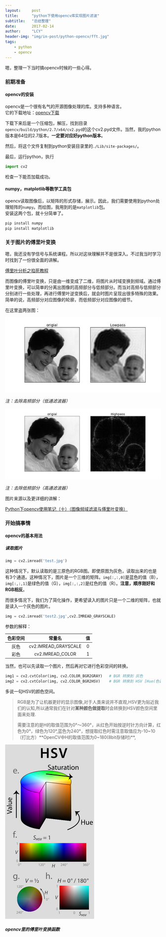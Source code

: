```yaml
---
layout:     post
title:      "python下使用opencv库实现图片滤波"
subtitle:   "总结整理"
date:       2017-02-14
author:     "LCY"
header-img: "img/in-post/python-opencv/fft.jpg"
tags:
    - python
    - opencv
---
```




嗯，整理一下当时搞opencv时候的一些心得。
### 前期准备

#### opencv的安装

opencv是一个很有名气的开源图像处理的库。支持多种语言。<br>
它的下载地址：[opencv下载](http://opencv.org/downloads.html)<br>

下载下来后是一个压缩包，解压，找到目录` opencv/build/python/2.7/x64/cv2.pyd`的这个cv2.pyd文件。当然，我的python版本是64位的2.7版本。**一定要对应好python版本**。<br>

然后，将这个文件复制到python安装目录里的`./Lib/site-packages/`。<br>

最后，运行python，执行

```python
import cv2
```

检查一下能否加载成功。

#### numpy，matplotlib等数学工具包

opencv读取图像后，以矩阵的形式存储，展示。因此，我们需要使用到python处理矩阵的`numpy`。而绘图，我用到的是`matplotlib`包。<br>
安装这两个包，就十分简单了。
```bash
pip install numpy
pip install matplotlib
```

### 关于图片的傅里叶变换

嗯，我还没有学信号与系统课程。所以对这块理解并不是很深入。不过我当时学习时找到了一份很全面的讲解。<br>

[傅里叶分析之掐死教程](https://zhuanlan.zhihu.com/p/19763358)

而图像的傅里叶变换，只是由一维变成了二维，将图片从时域变换到频域。通过傅里叶变换，可以简单的分离出图像的高频部分与低频部分。而当对高频与低频部分分别进行一些处理，再进行傅里叶逆变换后，就会时图片呈现出很多特殊的效果。简单的说，高频部分对应图像的轮廓，而低频部分对应图像的细节。<br>

在这里盗两张图：

![去除高频部分](/img/in-post/python-opencv/lowpass.jpg)

*注：去除高频部分（低通滤波器）*

![去除低频部分](/img/in-post/python-opencv/highpass.jpg)

*注：去除低频部分（高通滤波器）*

图片来源以及更详细的讲解：

[Python下opencv使用笔记（十）（图像频域滤波与傅里叶变换）](http://blog.csdn.net/on2way/article/details/46981825)



### 开始搞事情

#### opencv的基本用法

##### 读取图片

```python
img = cv2.imread('test.jpg')
```

这种情况下，默认读取的是三原色的RGB图。即使原图为灰色，读取出来的也是有3个通道。这种情况下，图片是一个三维的矩阵。`img[:,:,0]`是蓝色的值（B），`img[:,:,1]`是绿色的值（G），`img[:,:,2]`是红色的值（R）。**注意，顺序刚好和RGB相反**。

而很多情况下，我们为了简化操作，更希望读入的图片只是一个二维的矩阵，也就是读入一个灰色的图片。

```python
img = cv2.imread('test2.jpg',cv2.IMREAD_GRAYSCALE)
```
参数的解释：

| 色彩空间 |         常量名          |  值   |
| :--: | :------------------: | :--: |
|  灰色  | cv2.IMREAD_GRAYSCALE |  0   |
|  彩色  |   cv2.IMREAD_COLOR   |  1   |



当然，也可以先读取一个图片，然后再对它进行色彩空间的转换。

```python
img1 = cv2.cvtColor(img, cv2.COLOR_BGR2GRAY)   # BGR 转换到 灰色
img2 = cv2.cvtColor(img, cv2.COLOR_BGR2HSV)    # BGR 转换到 HSV [Hue(色调),Saturation(饱和度)和Value(亮度)]  
```

多说一句HSV的颜色空间。

> RGB是为了让机器更好的显示图像,对于人类来说并不直观,HSV更为贴近我们的认知,所以通常我们在针对**某种颜色做提取**时会转换到HSV颜色空间里面来处理. 
>
> 需要注意的是H的取值范围为0°～360°，从红色开始按逆时针方向计算，红色为0°，绿色为120°,蓝色为240°，想提取红色时需注意取值应为-10~10（打比方）**OpenCV中H的取值范围为0~180(8bit存储时)**,

![HSV色彩空间](/img/in-post/python-opencv/HSV.jpg)


##### opencv里的傅里叶变换函数

